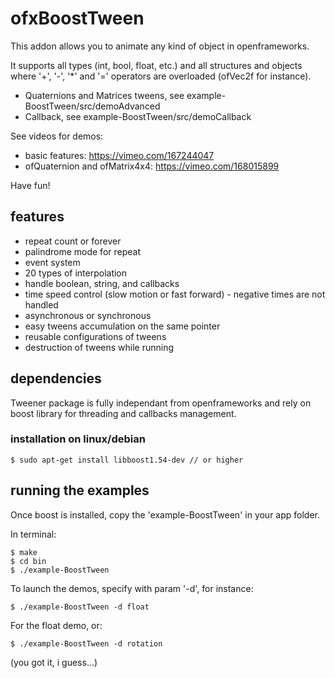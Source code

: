 # ofxBoostTween #

This addon allows you to animate any kind of object in openframeworks.

It supports all types (int, bool, float, etc.) and all structures and objects where '+', '-', '*' and '=' operators are overloaded (ofVec2f for instance).

*   Quaternions and Matrices tweens, see example-BoostTween/src/demoAdvanced
*   Callback, see example-BoostTween/src/demoCallback

See videos for demos:

*   basic features: https://vimeo.com/167244047
*   ofQuaternion and ofMatrix4x4: https://vimeo.com/168015899

Have fun!

## features ##

*   repeat count or forever
*   palindrome mode for repeat
*   event system
*   20 types of interpolation
*   handle boolean, string, and callbacks
*   time speed control (slow motion or fast forward) - negative times are not handled
*   asynchronous or synchronous
*   easy tweens accumulation on the same pointer
*   reusable configurations of tweens
*   destruction of tweens while running

## dependencies ##

Tweener package is fully independant from openframeworks and rely on boost library for threading and callbacks management.

### installation on linux/debian ###

    $ sudo apt-get install libboost1.54-dev // or higher

## running the examples ##

Once boost is installed, copy the 'example-BoostTween' in your app folder.

In terminal:

    $ make
    $ cd bin
    $ ./example-BoostTween

To launch the demos, specify with param '-d', for instance:

    $ ./example-BoostTween -d float

For the float demo, or:

    $ ./example-BoostTween -d rotation

(you got it, i guess...)

